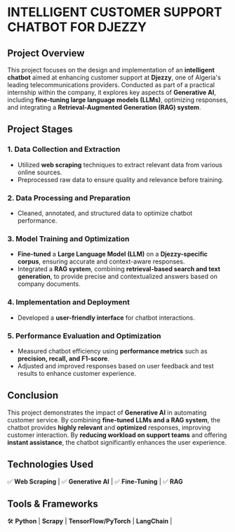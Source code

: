 

# **INTELLIGENT CUSTOMER SUPPORT CHATBOT FOR DJEZZY**  

## **Project Overview**  
This project focuses on the design and implementation of an **intelligent chatbot** aimed at enhancing customer support at **Djezzy**, one of Algeria's leading telecommunications providers. Conducted as part of a practical internship within the company, it explores key aspects of **Generative AI**, including **fine-tuning large language models (LLMs)**, optimizing responses, and integrating a **Retrieval-Augmented Generation (RAG) system**.  

## **Project Stages**  

### **1. Data Collection and Extraction**  
- Utilized **web scraping** techniques to extract relevant data from various online sources.  
- Preprocessed raw data to ensure quality and relevance before training.  

### **2. Data Processing and Preparation**  
- Cleaned, annotated, and structured data to optimize chatbot performance.  


### **3. Model Training and Optimization**  
- **Fine-tuned** a **Large Language Model (LLM)** on a **Djezzy-specific corpus**, ensuring accurate and context-aware responses.  
- Integrated a **RAG system**, combining **retrieval-based search and text generation**, to provide precise and contextualized answers based on company documents.  

### **4. Implementation and Deployment**  
- Developed a **user-friendly interface** for chatbot interactions.  


### **5. Performance Evaluation and Optimization**  
- Measured chatbot efficiency using **performance metrics** such as **precision, recall, and F1-score**.  
- Adjusted and improved responses based on user feedback and test results to enhance customer experience.  

## **Conclusion**  
This project demonstrates the impact of **Generative AI** in automating customer service. By combining **fine-tuned LLMs and a RAG system**, the chatbot provides **highly relevant** and **optimized** responses, improving customer interaction. By **reducing workload on support teams** and offering **instant assistance**, the chatbot significantly enhances the user experience.  

## **Technologies Used**  
✅ **Web Scraping** |  ✅ **Generative AI** | ✅ **Fine-Tuning** | ✅ **RAG**  

## **Tools & Frameworks**  
🛠 **Python** | **Scrapy** | **TensorFlow/PyTorch** | **LangChain** |   

